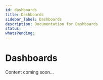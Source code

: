 ```yaml
---
id: dashboards
title: Dashboards
sidebar_label: Dashboards
description: Documentation for Dashboards
status: 
whatsPending: 
---
```


# Dashboards

Content coming soon...


